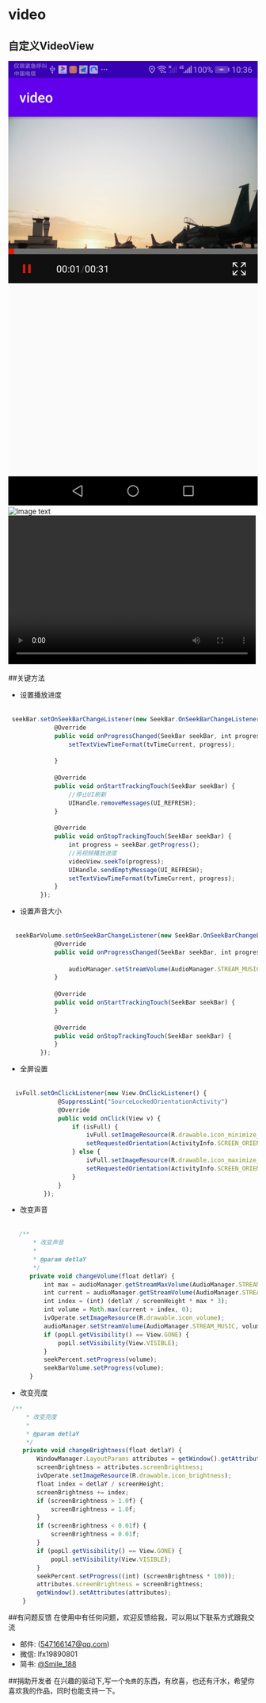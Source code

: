 

# video
## 自定义VideoView
![Image text](https://github.com/liufx/video/blob/master/image/1.jpg)
![Image text](https://github.com/liufx/video/tree/master/image/2.png)
<video src="https://github.com/liufx/video/tree/master/image/20200512103723.mp4" controls="controls" width="500" height="300">您的浏览器不支持播放该视频！</video>


##关键方法

* 设置播放进度

```javascript

 seekBar.setOnSeekBarChangeListener(new SeekBar.OnSeekBarChangeListener() {
             @Override
             public void onProgressChanged(SeekBar seekBar, int progress, boolean fromUser) {
                 setTextViewTimeFormat(tvTimeCurrent, progress);

             }

             @Override
             public void onStartTrackingTouch(SeekBar seekBar) {
                 //停止UI刷新
                 UIHandle.removeMessages(UI_REFRESH);
             }

             @Override
             public void onStopTrackingTouch(SeekBar seekBar) {
                 int progress = seekBar.getProgress();
                 //另视频播放进度
                 videoView.seekTo(progress);
                 UIHandle.sendEmptyMessage(UI_REFRESH);
                 setTextViewTimeFormat(tvTimeCurrent, progress);
             }
         });

```
* 设置声音大小

```javascript

  seekBarVolume.setOnSeekBarChangeListener(new SeekBar.OnSeekBarChangeListener() {
             @Override
             public void onProgressChanged(SeekBar seekBar, int progress, boolean fromUser) {

                 audioManager.setStreamVolume(AudioManager.STREAM_MUSIC, progress, 0);
             }

             @Override
             public void onStartTrackingTouch(SeekBar seekBar) {
             }

             @Override
             public void onStopTrackingTouch(SeekBar seekBar) {
             }
         });

```
* 全屏设置

```javascript

  ivFull.setOnClickListener(new View.OnClickListener() {
              @SuppressLint("SourceLockedOrientationActivity")
              @Override
              public void onClick(View v) {
                  if (isFull) {
                      ivFull.setImageResource(R.drawable.icon_minimize_press);
                      setRequestedOrientation(ActivityInfo.SCREEN_ORIENTATION_PORTRAIT);
                  } else {
                      ivFull.setImageResource(R.drawable.icon_maximize_press);
                      setRequestedOrientation(ActivityInfo.SCREEN_ORIENTATION_LANDSCAPE);
                  }
              }
          });

```
* 改变声音

```javascript

   /**
       * 改变声音
       *
       * @param detlaY
       */
      private void changeVolume(float detlaY) {
          int max = audioManager.getStreamMaxVolume(AudioManager.STREAM_MUSIC);
          int current = audioManager.getStreamVolume(AudioManager.STREAM_MUSIC);
          int index = (int) (detlaY / screenHeight * max * 3);
          int volume = Math.max(current + index, 0);
          ivOperate.setImageResource(R.drawable.icon_volume);
          audioManager.setStreamVolume(AudioManager.STREAM_MUSIC, volume, 0);
          if (popLl.getVisibility() == View.GONE) {
              popLl.setVisibility(View.VISIBLE);
          }
          seekPercent.setProgress(volume);
          seekBarVolume.setProgress(volume);
      }


```
* 改变亮度
```javascript
 /**
     * 改变亮度
     *
     * @param detlaY
     */
    private void changeBrightness(float detlaY) {
        WindowManager.LayoutParams attributes = getWindow().getAttributes();
        screenBrightness = attributes.screenBrightness;
        ivOperate.setImageResource(R.drawable.icon_brightness);
        float index = detlaY / screenHeight;
        screenBrightness += index;
        if (screenBrightness > 1.0f) {
            screenBrightness = 1.0f;
        }
        if (screenBrightness < 0.01f) {
            screenBrightness = 0.01f;
        }
        if (popLl.getVisibility() == View.GONE) {
            popLl.setVisibility(View.VISIBLE);
        }
        seekPercent.setProgress((int) (screenBrightness * 100));
        attributes.screenBrightness = screenBrightness;
        getWindow().setAttributes(attributes);
    }


```


##有问题反馈
在使用中有任何问题，欢迎反馈给我，可以用以下联系方式跟我交流

* 邮件: (547166147@qq.com)
* 微信: lfx19890801
* 简书: [@Smile_188](https://www.jianshu.com/u/cc3ecc8ef368)

##捐助开发者
在兴趣的驱动下,写一个`免费`的东西，有欣喜，也还有汗水，希望你喜欢我的作品，同时也能支持一下。

